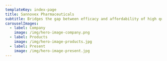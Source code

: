 ```yaml
---
templateKey: index-page
title: Sannovex Pharmaceuticals
subtitle: Bridges the gap between efficacy and affordability of high quality medicines
carouselImages:
  - label: Company
    image: /img/hero-image-company.png
  - label: Products
    image: /img/hero-image-products.jpg
  - label: Present
    image: /img/hero-image-present.jpg
---
```

